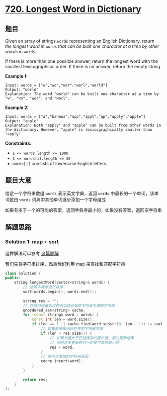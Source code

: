 # [720. Longest Word in Dictionary](https://leetcode.com/problems/longest-word-in-dictionary/)

## 题目 

Given an array of strings `words` representing an English Dictionary, return *the longest word in* `words` *that can be built one character at a time by other words in* `words`.

If there is more than one possible answer, return the longest word  with the smallest lexicographical order. If there is no answer, return  the empty string.

 

**Example 1:**

```
Input: words = ["w","wo","wor","worl","world"]
Output: "world"
Explanation: The word "world" can be built one character at a time by "w", "wo", "wor", and "worl".
```

**Example 2:**

```
Input: words = ["a","banana","app","appl","ap","apply","apple"]
Output: "apple"
Explanation: Both "apply" and "apple" can be built from other words in the dictionary. However, "apple" is lexicographically smaller than "apply".
```

 

**Constraints:**

- `1 <= words.length <= 1000`
- `1 <= words[i].length <= 30`
- `words[i]` consists of lowercase English letters.

## 题目大意

给定一个字符串数组 `words` 表示英文字典，返回 `words` 中最长的一个单词，该单词是由 `words` 词典中其他单词逐步添加一个字母组成

如果有多于一个的可能的答案，返回字典序最小的，如果没有答案，返回空字符串

## 解题思路


### Solution 1: map + sort

这种解法可以参考 [这篇题解](https://books.halfrost.com/leetcode/ChapterFour/0700~0799/0720.Longest-Word-in-Dictionary/)

我们先将字符串排序，然后我们利用 map 来查找和匹配字符串

````c++
class Solution {
public:
    string longestWord(vector<string>& words) {
        // 按照字典序进行排序
        sort(words.begin(), words.end());
        
        string res = "";
        // 存放已经遍历过的可以由已有的字符串生成的字符串
        unordered_set<string> cache;
        for (const string& word : words) {
            const int len = word.size();
            if (len == 1 || cache.find(word.substr(0, len - 1)) != cache.end()) {
                // 如果能够由已经存在的字符串生成
                if (len > res.size()) {
                    // 如果长度大于已经保存的而长度，那么更新结果
                    // 同时这里更新的也一定是字典序最小的
                    res = word;
                }
                // 将可以生成的字符串返回
                cache.insert(word);
            }
        }
        
        return res;
    }
};
````
